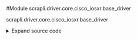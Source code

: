 <link rel="preload stylesheet" as="style" href="https://cdnjs.cloudflare.com/ajax/libs/10up-sanitize.css/11.0.1/sanitize.min.css" integrity="sha256-PK9q560IAAa6WVRRh76LtCaI8pjTJ2z11v0miyNNjrs=" crossorigin>
<link rel="preload stylesheet" as="style" href="https://cdnjs.cloudflare.com/ajax/libs/10up-sanitize.css/11.0.1/typography.min.css" integrity="sha256-7l/o7C8jubJiy74VsKTidCy1yBkRtiUGbVkYBylBqUg=" crossorigin>
<link rel="stylesheet preload" as="style" href="https://cdnjs.cloudflare.com/ajax/libs/highlight.js/10.1.1/styles/github.min.css" crossorigin>
<script defer src="https://cdnjs.cloudflare.com/ajax/libs/highlight.js/10.1.1/highlight.min.js" integrity="sha256-Uv3H6lx7dJmRfRvH8TH6kJD1TSK1aFcwgx+mdg3epi8=" crossorigin></script>
<script>window.addEventListener('DOMContentLoaded', () => hljs.initHighlighting())</script>















#Module scrapli.driver.core.cisco_iosxr.base_driver

scrapli.driver.core.cisco_iosxr.base_driver

<details class="source">
    <summary>
        <span>Expand source code</span>
    </summary>
    <pre>
        <code class="python">
"""scrapli.driver.core.cisco_iosxr.base_driver"""
from scrapli.driver.network.base_driver import PrivilegeLevel

PRIVS = {
    "privilege_exec": (
        PrivilegeLevel(
            pattern=r"^[a-z0-9.\-_@/:]{1,63}#\s?$",
            name="privilege_exec",
            previous_priv="",
            deescalate="",
            escalate="",
            escalate_auth=False,
            escalate_prompt="",
        )
    ),
    "configuration": (
        PrivilegeLevel(
            pattern=r"^[a-z0-9.\-_@/:]{1,63}\(config[a-z0-9.\-@/:]{0,32}\)#\s?$",
            name="configuration",
            previous_priv="privilege_exec",
            deescalate="end",
            escalate="configure terminal",
            escalate_auth=False,
            escalate_prompt="",
        )
    ),
    "configuration_exclusive": (
        PrivilegeLevel(
            pattern=r"^[a-z0-9.\-_@/:]{1,63}\(config[a-z0-9.\-@/:]{0,32}\)#\s?$",
            name="configuration_exclusive",
            previous_priv="privilege_exec",
            deescalate="end",
            escalate="configure exclusive",
            escalate_auth=False,
            escalate_prompt="",
        )
    ),
}
        </code>
    </pre>
</details>